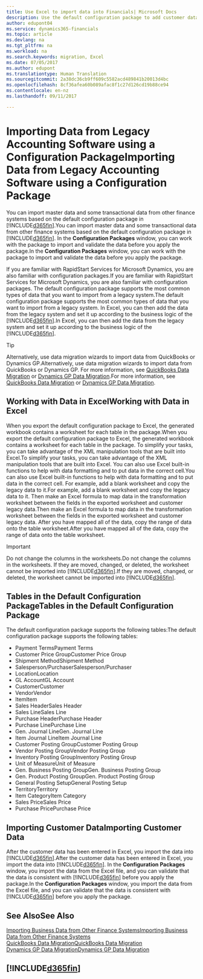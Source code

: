 ```yaml
---
title: Use Excel to import data into Financials| Microsoft Docs
description: Use the default configuration package to add customer data in Excel and import the data back into Dynamics 365 for Financials.
author: edupont04
ms.service: dynamics365-financials
ms.topic: article
ms.devlang: na
ms.tgt_pltfrm: na
ms.workload: na
ms.search.keywords: migration, Excel
ms.date: 07/05/2017
ms.author: edupont
ms.translationtype: Human Translation
ms.sourcegitcommit: 2a38dc36cb9ff609c5582acd489841b20013d4bc
ms.openlocfilehash: 8cf36afea60b089afac8f1c27d126cd19b88ce94
ms.contentlocale: en-nz
ms.lasthandoff: 09/11/2017

---
```

# <a name="importing-data-from-legacy-accounting-software-using-a-configuration-package"></a><span data-ttu-id="4942b-103">Importing Data from Legacy Accounting Software using a Configuration Package</span><span class="sxs-lookup"><span data-stu-id="4942b-103">Importing Data from Legacy Accounting Software using a Configuration Package</span></span>
<span data-ttu-id="4942b-104">You can import master data and some transactional data from other finance systems based on the default configuration package in [!INCLUDE[d365fin](includes/d365fin_md.md)].</span><span class="sxs-lookup"><span data-stu-id="4942b-104">You can import master data and some transactional data from other finance systems based on the default configuration package in [!INCLUDE[d365fin](includes/d365fin_md.md)].</span></span> <span data-ttu-id="4942b-105">In the **Configuration Packages** window, you can work with the package to import and validate the data before you apply the package.</span><span class="sxs-lookup"><span data-stu-id="4942b-105">In the **Configuration Packages** window, you can work with the package to import and validate the data before you apply the package.</span></span>  

<span data-ttu-id="4942b-106">If you are familiar with RapidStart Services for Microsoft Dynamics, you are also familiar with configuration packages.</span><span class="sxs-lookup"><span data-stu-id="4942b-106">If you are familiar with RapidStart Services for Microsoft Dynamics, you are also familiar with configuration packages.</span></span> <span data-ttu-id="4942b-107">The default configuration package supports the most common types of data that you want to import from a legacy system.</span><span class="sxs-lookup"><span data-stu-id="4942b-107">The default configuration package supports the most common types of data that you want to import from a legacy system.</span></span> <span data-ttu-id="4942b-108">In Excel, you can then add the data from the legacy system and set it up according to the business logic of the [!INCLUDE[d365fin](includes/d365fin_md.md)].</span><span class="sxs-lookup"><span data-stu-id="4942b-108">In Excel, you can then add the data from the legacy system and set it up according to the business logic of the [!INCLUDE[d365fin](includes/d365fin_md.md)].</span></span>  

> [!TIP]  
>   <span data-ttu-id="4942b-109">Alternatively, use data migration wizards to import data from QuickBooks or Dynamics GP.</span><span class="sxs-lookup"><span data-stu-id="4942b-109">Alternatively, use data migration wizards to import data from QuickBooks or Dynamics GP.</span></span> <span data-ttu-id="4942b-110">For more information, see [QuickBooks Data Migration](ui-extensions-quickbooks-data-migration.md) or [Dynamics GP Data Migration](ui-extensions-dynamicsgp-data-migration.md).</span><span class="sxs-lookup"><span data-stu-id="4942b-110">For more information, see [QuickBooks Data Migration](ui-extensions-quickbooks-data-migration.md) or [Dynamics GP Data Migration](ui-extensions-dynamicsgp-data-migration.md).</span></span>  

## <a name="working-with-data-in-excel"></a><span data-ttu-id="4942b-111">Working with Data in Excel</span><span class="sxs-lookup"><span data-stu-id="4942b-111">Working with Data in Excel</span></span>
<span data-ttu-id="4942b-112">When you export the default configuration package to Excel, the generated workbook contains a worksheet for each table in the package.</span><span class="sxs-lookup"><span data-stu-id="4942b-112">When you export the default configuration package to Excel, the generated workbook contains a worksheet for each table in the package.</span></span> <span data-ttu-id="4942b-113">To simplify your tasks, you can take advantage of the XML manipulation tools that are built into Excel.</span><span class="sxs-lookup"><span data-stu-id="4942b-113">To simplify your tasks, you can take advantage of the XML manipulation tools that are built into Excel.</span></span> <span data-ttu-id="4942b-114">You can also use Excel built-in functions to help with data formatting and to put data in the correct cell.</span><span class="sxs-lookup"><span data-stu-id="4942b-114">You can also use Excel built-in functions to help with data formatting and to put data in the correct cell.</span></span> <span data-ttu-id="4942b-115">For example, add a blank worksheet and copy the legacy data to it.</span><span class="sxs-lookup"><span data-stu-id="4942b-115">For example, add a blank worksheet and copy the legacy data to it.</span></span> <span data-ttu-id="4942b-116">Then make an Excel formula to map data in the transformation worksheet between the fields in the exported worksheet and customer legacy data.</span><span class="sxs-lookup"><span data-stu-id="4942b-116">Then make an Excel formula to map data in the transformation worksheet between the fields in the exported worksheet and customer legacy data.</span></span> <span data-ttu-id="4942b-117">After you have mapped all of the data, copy the range of data onto the table worksheet.</span><span class="sxs-lookup"><span data-stu-id="4942b-117">After you have mapped all of the data, copy the range of data onto the table worksheet.</span></span>  

> [!IMPORTANT]  
>  <span data-ttu-id="4942b-118">Do not change the columns in the worksheets.</span><span class="sxs-lookup"><span data-stu-id="4942b-118">Do not change the columns in the worksheets.</span></span> <span data-ttu-id="4942b-119">If they are moved, changed, or deleted, the worksheet cannot be imported into [!INCLUDE[d365fin](includes/d365fin_md.md)].</span><span class="sxs-lookup"><span data-stu-id="4942b-119">If they are moved, changed, or deleted, the worksheet cannot be imported into [!INCLUDE[d365fin](includes/d365fin_md.md)].</span></span>

## <a name="tables-in-the-default-configuration-package"></a><span data-ttu-id="4942b-120">Tables in the Default Configuration Package</span><span class="sxs-lookup"><span data-stu-id="4942b-120">Tables in the Default Configuration Package</span></span>
<span data-ttu-id="4942b-121">The default configuration package supports the following tables:</span><span class="sxs-lookup"><span data-stu-id="4942b-121">The default configuration package supports the following tables:</span></span>

-   <span data-ttu-id="4942b-122">Payment Terms</span><span class="sxs-lookup"><span data-stu-id="4942b-122">Payment Terms</span></span>
-   <span data-ttu-id="4942b-123">Customer Price Group</span><span class="sxs-lookup"><span data-stu-id="4942b-123">Customer Price Group</span></span>
-   <span data-ttu-id="4942b-124">Shipment Method</span><span class="sxs-lookup"><span data-stu-id="4942b-124">Shipment Method</span></span>
-   <span data-ttu-id="4942b-125">Salesperson/Purchaser</span><span class="sxs-lookup"><span data-stu-id="4942b-125">Salesperson/Purchaser</span></span>
-   <span data-ttu-id="4942b-126">Location</span><span class="sxs-lookup"><span data-stu-id="4942b-126">Location</span></span>
-   <span data-ttu-id="4942b-127">GL Account</span><span class="sxs-lookup"><span data-stu-id="4942b-127">GL Account</span></span>
-   <span data-ttu-id="4942b-128">Customer</span><span class="sxs-lookup"><span data-stu-id="4942b-128">Customer</span></span>
-   <span data-ttu-id="4942b-129">Vendor</span><span class="sxs-lookup"><span data-stu-id="4942b-129">Vendor</span></span>
-   <span data-ttu-id="4942b-130">Item</span><span class="sxs-lookup"><span data-stu-id="4942b-130">Item</span></span>
-   <span data-ttu-id="4942b-131">Sales Header</span><span class="sxs-lookup"><span data-stu-id="4942b-131">Sales Header</span></span>
-   <span data-ttu-id="4942b-132">Sales Line</span><span class="sxs-lookup"><span data-stu-id="4942b-132">Sales Line</span></span>
-   <span data-ttu-id="4942b-133">Purchase Header</span><span class="sxs-lookup"><span data-stu-id="4942b-133">Purchase Header</span></span>
-   <span data-ttu-id="4942b-134">Purchase Line</span><span class="sxs-lookup"><span data-stu-id="4942b-134">Purchase Line</span></span>
-   <span data-ttu-id="4942b-135">Gen. Journal Line</span><span class="sxs-lookup"><span data-stu-id="4942b-135">Gen. Journal Line</span></span>
-   <span data-ttu-id="4942b-136">Item Journal Line</span><span class="sxs-lookup"><span data-stu-id="4942b-136">Item Journal Line</span></span>
-   <span data-ttu-id="4942b-137">Customer Posting Group</span><span class="sxs-lookup"><span data-stu-id="4942b-137">Customer Posting Group</span></span>
-   <span data-ttu-id="4942b-138">Vendor Posting Group</span><span class="sxs-lookup"><span data-stu-id="4942b-138">Vendor Posting Group</span></span>
-   <span data-ttu-id="4942b-139">Inventory Posting Group</span><span class="sxs-lookup"><span data-stu-id="4942b-139">Inventory Posting Group</span></span>
-   <span data-ttu-id="4942b-140">Unit of Measure</span><span class="sxs-lookup"><span data-stu-id="4942b-140">Unit of Measure</span></span>
-   <span data-ttu-id="4942b-141">Gen. Business Posting Group</span><span class="sxs-lookup"><span data-stu-id="4942b-141">Gen. Business Posting Group</span></span>
-   <span data-ttu-id="4942b-142">Gen. Product Posting Group</span><span class="sxs-lookup"><span data-stu-id="4942b-142">Gen. Product Posting Group</span></span>
-   <span data-ttu-id="4942b-143">General Posting Setup</span><span class="sxs-lookup"><span data-stu-id="4942b-143">General Posting Setup</span></span>
-   <span data-ttu-id="4942b-144">Territory</span><span class="sxs-lookup"><span data-stu-id="4942b-144">Territory</span></span>
-   <span data-ttu-id="4942b-145">Item Category</span><span class="sxs-lookup"><span data-stu-id="4942b-145">Item Category</span></span>
-   <span data-ttu-id="4942b-146">Sales Price</span><span class="sxs-lookup"><span data-stu-id="4942b-146">Sales Price</span></span>
-   <span data-ttu-id="4942b-147">Purchase Price</span><span class="sxs-lookup"><span data-stu-id="4942b-147">Purchase Price</span></span>

## <a name="importing-customer-data"></a><span data-ttu-id="4942b-148">Importing Customer Data</span><span class="sxs-lookup"><span data-stu-id="4942b-148">Importing Customer Data</span></span>
<span data-ttu-id="4942b-149">After the customer data has been entered in Excel, you import the data into [!INCLUDE[d365fin](includes/d365fin_md.md)].</span><span class="sxs-lookup"><span data-stu-id="4942b-149">After the customer data has been entered in Excel, you import the data into [!INCLUDE[d365fin](includes/d365fin_md.md)].</span></span> <span data-ttu-id="4942b-150">In the **Configuration Packages** window, you import the data from the Excel file, and you can validate that the data is consistent with [!INCLUDE[d365fin](includes/d365fin_md.md)] before you apply the package.</span><span class="sxs-lookup"><span data-stu-id="4942b-150">In the **Configuration Packages** window, you import the data from the Excel file, and you can validate that the data is consistent with [!INCLUDE[d365fin](includes/d365fin_md.md)] before you apply the package.</span></span>

## <a name="see-also"></a><span data-ttu-id="4942b-151">See Also</span><span class="sxs-lookup"><span data-stu-id="4942b-151">See Also</span></span>
[<span data-ttu-id="4942b-152">Importing Business Data from Other Finance Systems</span><span class="sxs-lookup"><span data-stu-id="4942b-152">Importing Business Data from Other Finance Systems</span></span>](upload-data.md)  
[<span data-ttu-id="4942b-153">QuickBooks Data Migration</span><span class="sxs-lookup"><span data-stu-id="4942b-153">QuickBooks Data Migration</span></span>](ui-extensions-quickbooks-data-migration.md)  
[<span data-ttu-id="4942b-154">Dynamics GP Data Migration</span><span class="sxs-lookup"><span data-stu-id="4942b-154">Dynamics GP Data Migration</span></span>](ui-extensions-dynamicsgp-data-migration.md)  

## [!INCLUDE[d365fin](includes/free_trial_md.md)]


